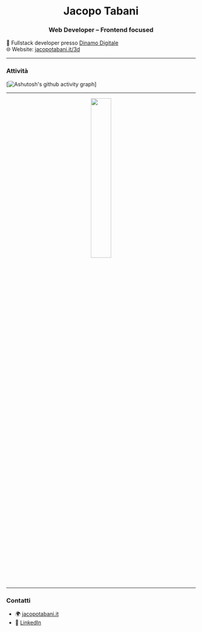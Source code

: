 <h1 align="center">Jacopo Tabani</h1>
<h3 align="center">Web Developer – Frontend focused</h3>



🎯 Fullstack developer presso [Dinamo Digitale](https://dinamodigitale.it)  
🌐 Website: [jacopotabani.it/3d](https://jacopotabani.it/3d)  

---

### Attività

[![Ashutosh's github activity graph](https://github-readme-activity-graph.vercel.app/graph?username=jacopotabani&theme=github-compact)]

---

<p align="center">
  <img src="https://github-readme-stats.vercel.app/api/top-langs/?username=jacopotabani&layout=compact&theme=default&hide_border=true" width="33%%" />
</p>

---

### Contatti

- 🌍 [jacopotabani.it](https://jacopotabani.it)
- 🔗 [LinkedIn](https://www.linkedin.com/in/jacopotabani)
